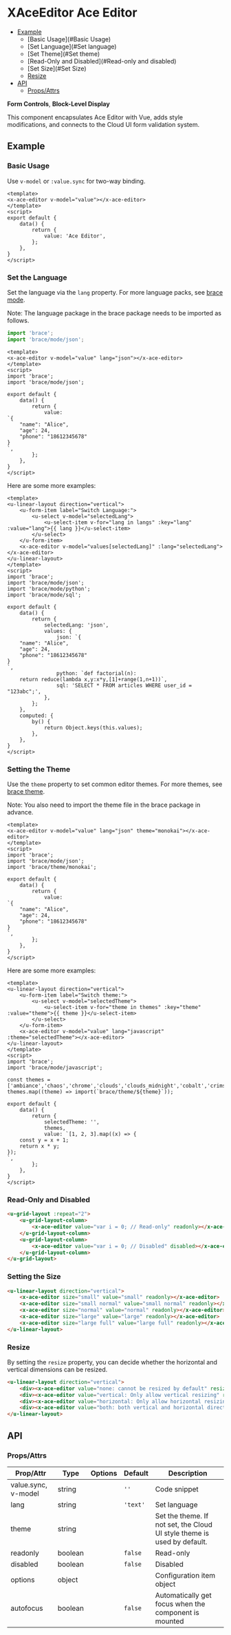 <!-- This README.md is automatically generated based on api.yaml and docs/*.md for easy reference on GitHub and NPM. If you need to modify it, please view the source file -->

# XAceEditor Ace Editor

- [Example](#Example)
    - [Basic Usage](#Basic Usage)
    - [Set Language](#Set language)
    - [Set Theme](#Set theme)
    - [Read-Only and Disabled](#Read-only and disabled)
    - [Set Size](#Set Size)
    - [Resize](#Resize)
- [API]()
    - [Props/Attrs](#propsattrs)

**Form Controls**, **Block-Level Display**

This component encapsulates Ace Editor with Vue, adds style modifications, and connects to the Cloud UI form validation system.

## Example
### Basic Usage

Use `v-model` or `:value.sync` for two-way binding.

``` view
<template>
<x-ace-editor v-model="value"></x-ace-editor>
</template>
<script>
export default {
    data() {
        return {
            value: 'Ace Editor',
        };
    },
}
</script>
```

### Set the Language

Set the language via the `lang` property. For more language packs, see [brace mode](https://github.com/thlorenz/brace/tree/master/mode).

Note: The language package in the brace package needs to be imported as follows.

``` js
import 'brace';
import 'brace/mode/json';
```

``` view
<template>
<x-ace-editor v-model="value" lang="json"></x-ace-editor>
</template>
<script>
import 'brace';
import 'brace/mode/json';

export default {
    data() {
        return {
            value:
`{
    "name": "Alice",
    "age": 24,
    "phone": "18612345678"
}
`,
        };
    },
}
</script>
```

Here are some more examples:

``` view
<template>
<u-linear-layout direction="vertical">
    <u-form-item label="Switch Language:">
        <u-select v-model="selectedLang">
            <u-select-item v-for="lang in langs" :key="lang" :value="lang">{{ lang }}</u-select-item>
        </u-select>
    </u-form-item>
    <x-ace-editor v-model="values[selectedLang]" :lang="selectedLang"></x-ace-editor>
</u-linear-layout>
</template>
<script>
import 'brace';
import 'brace/mode/json';
import 'brace/mode/python';
import 'brace/mode/sql';

export default {
    data() {
        return {
            selectedLang: 'json',
            values: {
                json: `{
    "name": "Alice",
    "age": 24,
    "phone": "18612345678"
}
`,
                python: `def factorial(n):
    return reduce(lambda x,y:x*y,[1]+range(1,n+1))`,
                sql: 'SELECT * FROM articles WHERE user_id = "123abc";',
            },
        };
    },
    computed: {
        by() {
            return Object.keys(this.values);
        },
    },
}
</script>
```

### Setting the Theme

Use the `theme` property to set common editor themes. For more themes, see [brace theme](https://github.com/thlorenz/brace/tree/master/theme).

Note: You also need to import the theme file in the brace package in advance.

``` view
<template>
<x-ace-editor v-model="value" lang="json" theme="monokai"></x-ace-editor>
</template>
<script>
import 'brace';
import 'brace/mode/json';
import 'brace/theme/monokai';

export default {
    data() {
        return {
            value:
`{
    "name": "Alice",
    "age": 24,
    "phone": "18612345678"
}
`,
        };
    },
}
</script>
```

Here are some more examples:

``` view
<template>
<u-linear-layout direction="vertical">
    <u-form-item label="Switch theme:">
        <u-select v-model="selectedTheme">
            <u-select-item v-for="theme in themes" :key="theme" :value="theme">{{ theme }}</u-select-item>
        </u-select>
    </u-form-item>
    <x-ace-editor v-model="value" lang="javascript" :theme="selectedTheme"></x-ace-editor>
</u-linear-layout>
</template>
<script>
import 'brace';
import 'brace/mode/javascript';

const themes = ['ambiance','chaos','chrome','clouds','clouds_midnight','cobalt','crimson_editor','dawn','dracula','dreamweaver','eclipse','github','gob','gruvbox','idle_fingers','iplastic','katzenmilch','kr_theme','kuroir','merbivore','merbivore_soft','mono_industrial','monokai','pastel_on_dark','solarized_dark','solarized_light','sqlserver','terminal','textmate','tomorrow','tomorrow_night','tomorrow_night_blue','tomorrow_night_bright','tomorrow_night_eighties','twilight','vibrant_ink','xcode'];
themes.map((theme) => import(`brace/theme/${theme}`));

export default {
    data() {
        return {
            selectedTheme: '',
            themes,
            value: `[1, 2, 3].map((x) => {
    const y = x + 1;
    return x * y;
});
`,
        };
    },
}
</script>
```

### Read-Only and Disabled

``` html
<u-grid-layout :repeat="2">
    <u-grid-layout-column>
        <x-ace-editor value="var i = 0; // Read-only" readonly></x-ace-editor>
    </u-grid-layout-column>
    <u-grid-layout-column>
        <x-ace-editor value="var i = 0; // Disabled" disabled></x-ace-editor>
    </u-grid-layout-column>
</u-grid-layout>
```

### Setting the Size

``` html
<u-linear-layout direction="vertical">
    <x-ace-editor size="small" value="small" readonly></x-ace-editor>
    <x-ace-editor size="small normal" value="small normal" readonly></x-ace-editor>
    <x-ace-editor size="normal" value="normal" readonly></x-ace-editor>
    <x-ace-editor size="large" value="large" readonly></x-ace-editor>
    <x-ace-editor size="large full" value="large full" readonly></x-ace-editor>
</u-linear-layout>
```

### Resize

By setting the `resize` property, you can decide whether the horizontal and vertical dimensions can be resized.

``` html
<u-linear-layout direction="vertical">
    <div><x-ace-editor value="none: cannot be resized by default" resize="none"></x-ace-editor></div>
    <div><x-ace-editor value="vertical: Only allow vertical resizing" resize="vertical"></x-ace-editor></div>
    <div><x-ace-editor value="horizontal: Only allow horizontal resizing" resize="horizontal"></x-ace-editor></div>
    <div><x-ace-editor value="both: both vertical and horizontal directions" resize="both"></x-ace-editor></div>
</u-linear-layout>
```

## API
### Props/Attrs

| Prop/Attr | Type | Options | Default | Description |
| --------- | ---- | ------- | ------- | ----------- |
| value.sync, v-model | string | | `''` | Code snippet |
| lang | string | | `'text'` | Set language |
| theme | string | | | Set the theme. If not set, the Cloud UI style theme is used by default. |
| readonly | boolean | | `false` | Read-only |
| disabled | boolean | | `false` | Disabled |
| options | object | | | Configuration item object |
| autofocus | boolean | | `false` | Automatically get focus when the component is mounted |
